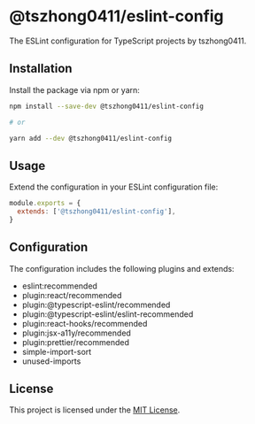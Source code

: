 # @tszhong0411/eslint-config

The ESLint configuration for TypeScript projects by tszhong0411.

## Installation

Install the package via npm or yarn:

```sh
npm install --save-dev @tszhong0411/eslint-config

# or

yarn add --dev @tszhong0411/eslint-config
```

## Usage

Extend the configuration in your ESLint configuration file:

```js
module.exports = {
  extends: ['@tszhong0411/eslint-config'],
}
```

## Configuration

The configuration includes the following plugins and extends:

- eslint:recommended
- plugin:react/recommended
- plugin:@typescript-eslint/recommended
- plugin:@typescript-eslint/eslint-recommended
- plugin:react-hooks/recommended
- plugin:jsx-a11y/recommended
- plugin:prettier/recommended
- simple-import-sort
- unused-imports

## License

This project is licensed under the [MIT License](LICENSE).
